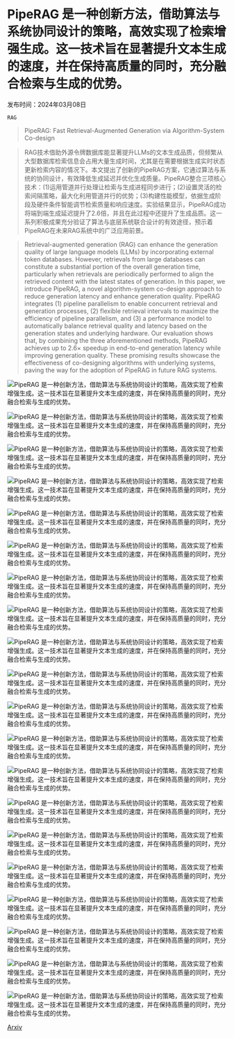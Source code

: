 # PipeRAG 是一种创新方法，借助算法与系统协同设计的策略，高效实现了检索增强生成。这一技术旨在显著提升文本生成的速度，并在保持高质量的同时，充分融合检索与生成的优势。

发布时间：2024年03月08日

`RAG`

> PipeRAG: Fast Retrieval-Augmented Generation via Algorithm-System Co-design

> RAG技术借助外源令牌数据库能显著提升LLMs的文本生成品质，但频繁从大型数据库检索信息会占用大量生成时间，尤其是在需要根据生成实时状态更新检索内容的情况下。本文提出了创新的PipeRAG方案，它通过算法与系统的协同设计，有效降低生成延迟并优化生成质量。PipeRAG整合三项核心技术：(1)运用管道并行处理让检索与生成进程同步进行；(2)设置灵活的检索间隔策略，最大化利用管道并行的优势；(3)构建性能模型，依据生成阶段及硬件条件智能调节检索质量和响应速度。实验结果显示，PipeRAG成功将端到端生成延迟提升了2.6倍，并且在此过程中还提升了生成品质。这一系列积极成果充分验证了算法与底层系统联合设计的有效途径，预示着PipeRAG在未来RAG系统中的广泛应用前景。

> Retrieval-augmented generation (RAG) can enhance the generation quality of large language models (LLMs) by incorporating external token databases. However, retrievals from large databases can constitute a substantial portion of the overall generation time, particularly when retrievals are periodically performed to align the retrieved content with the latest states of generation. In this paper, we introduce PipeRAG, a novel algorithm-system co-design approach to reduce generation latency and enhance generation quality. PipeRAG integrates (1) pipeline parallelism to enable concurrent retrieval and generation processes, (2) flexible retrieval intervals to maximize the efficiency of pipeline parallelism, and (3) a performance model to automatically balance retrieval quality and latency based on the generation states and underlying hardware. Our evaluation shows that, by combining the three aforementioned methods, PipeRAG achieves up to 2.6$\times$ speedup in end-to-end generation latency while improving generation quality. These promising results showcase the effectiveness of co-designing algorithms with underlying systems, paving the way for the adoption of PipeRAG in future RAG systems.

![PipeRAG 是一种创新方法，借助算法与系统协同设计的策略，高效实现了检索增强生成。这一技术旨在显著提升文本生成的速度，并在保持高质量的同时，充分融合检索与生成的优势。](../../../paper_images/2403.05676/overview.png)

![PipeRAG 是一种创新方法，借助算法与系统协同设计的策略，高效实现了检索增强生成。这一技术旨在显著提升文本生成的速度，并在保持高质量的同时，充分融合检索与生成的优势。](../../../paper_images/2403.05676/RETRO.png)

![PipeRAG 是一种创新方法，借助算法与系统协同设计的策略，高效实现了检索增强生成。这一技术旨在显著提升文本生成的速度，并在保持高质量的同时，充分融合检索与生成的优势。](../../../paper_images/2403.05676/Attention.png)

![PipeRAG 是一种创新方法，借助算法与系统协同设计的策略，高效实现了检索增强生成。这一技术旨在显著提升文本生成的速度，并在保持高质量的同时，充分融合检索与生成的优势。](../../../paper_images/2403.05676/paper_ppl_db_size_wikipedia_chunk9_1K.png)

![PipeRAG 是一种创新方法，借助算法与系统协同设计的策略，高效实现了检索增强生成。这一技术旨在显著提升文本生成的速度，并在保持高质量的同时，充分融合检索与生成的优势。](../../../paper_images/2403.05676/paper_ppl_db_size_realnews_chunk31_1K.png)

![PipeRAG 是一种创新方法，借助算法与系统协同设计的策略，高效实现了检索增强生成。这一技术旨在显著提升文本生成的速度，并在保持高质量的同时，充分融合检索与生成的优势。](../../../paper_images/2403.05676/paper_ppl_db_size_c4_chunk1023_1K.png)

![PipeRAG 是一种创新方法，借助算法与系统协同设计的策略，高效实现了检索增强生成。这一技术旨在显著提升文本生成的速度，并在保持高质量的同时，充分融合检索与生成的优势。](../../../paper_images/2403.05676/ppl_eval_wikipedia_chunk9_1K_db_c4_chunk_0_to_999.png)

![PipeRAG 是一种创新方法，借助算法与系统协同设计的策略，高效实现了检索增强生成。这一技术旨在显著提升文本生成的速度，并在保持高质量的同时，充分融合检索与生成的优势。](../../../paper_images/2403.05676/ppl_eval_realnews_chunk31_1K_db_c4_chunk_0_to_999.png)

![PipeRAG 是一种创新方法，借助算法与系统协同设计的策略，高效实现了检索增强生成。这一技术旨在显著提升文本生成的速度，并在保持高质量的同时，充分融合检索与生成的优势。](../../../paper_images/2403.05676/ppl_eval_c4_chunk1023_1K_db_c4_chunk_0_to_999.png)

![PipeRAG 是一种创新方法，借助算法与系统协同设计的策略，高效实现了检索增强生成。这一技术旨在显著提升文本生成的速度，并在保持高质量的同时，充分融合检索与生成的优势。](../../../paper_images/2403.05676/ppl_pareto_eval_wikipedia_chunk9_1K.png)

![PipeRAG 是一种创新方法，借助算法与系统协同设计的策略，高效实现了检索增强生成。这一技术旨在显著提升文本生成的速度，并在保持高质量的同时，充分融合检索与生成的优势。](../../../paper_images/2403.05676/ppl_pareto_eval_realnews_chunk31_1K.png)

![PipeRAG 是一种创新方法，借助算法与系统协同设计的策略，高效实现了检索增强生成。这一技术旨在显著提升文本生成的速度，并在保持高质量的同时，充分融合检索与生成的优势。](../../../paper_images/2403.05676/ppl_pareto_eval_c4_chunk1023_1K.png)

![PipeRAG 是一种创新方法，借助算法与系统协同设计的策略，高效实现了检索增强生成。这一技术旨在显著提升文本生成的速度，并在保持高质量的同时，充分融合检索与生成的优势。](../../../paper_images/2403.05676/ppl_alternative_system_performance_eval_c4_chunk1023_1K_db_c4_chunk_0_to_999.png)

![PipeRAG 是一种创新方法，借助算法与系统协同设计的策略，高效实现了检索增强生成。这一技术旨在显著提升文本生成的速度，并在保持高质量的同时，充分融合检索与生成的优势。](../../../paper_images/2403.05676/ppl_RETRO_flexible_interval_pareto_eval_wikipedia_chunk9_1K.png)

![PipeRAG 是一种创新方法，借助算法与系统协同设计的策略，高效实现了检索增强生成。这一技术旨在显著提升文本生成的速度，并在保持高质量的同时，充分融合检索与生成的优势。](../../../paper_images/2403.05676/ppl_RETRO_flexible_interval_pareto_eval_realnews_chunk31_1K.png)

![PipeRAG 是一种创新方法，借助算法与系统协同设计的策略，高效实现了检索增强生成。这一技术旨在显著提升文本生成的速度，并在保持高质量的同时，充分融合检索与生成的优势。](../../../paper_images/2403.05676/ppl_RETRO_flexible_interval_pareto_eval_c4_chunk1023_1K.png)

![PipeRAG 是一种创新方法，借助算法与系统协同设计的策略，高效实现了检索增强生成。这一技术旨在显著提升文本生成的速度，并在保持高质量的同时，充分融合检索与生成的优势。](../../../paper_images/2403.05676/Example_periodic_retrievals.png)

![PipeRAG 是一种创新方法，借助算法与系统协同设计的策略，高效实现了检索增强生成。这一技术旨在显著提升文本生成的速度，并在保持高质量的同时，充分融合检索与生成的优势。](../../../paper_images/2403.05676/performance_ppl_stale_vs_RETRO_same_interval_eval_wikipedia_chunk9_1K_db_c4_chunk_0_to_999.png)

![PipeRAG 是一种创新方法，借助算法与系统协同设计的策略，高效实现了检索增强生成。这一技术旨在显著提升文本生成的速度，并在保持高质量的同时，充分融合检索与生成的优势。](../../../paper_images/2403.05676/performance_ppl_stale_vs_RETRO_same_interval_eval_realnews_chunk31_1K_db_c4_chunk_0_to_999.png)

![PipeRAG 是一种创新方法，借助算法与系统协同设计的策略，高效实现了检索增强生成。这一技术旨在显著提升文本生成的速度，并在保持高质量的同时，充分融合检索与生成的优势。](../../../paper_images/2403.05676/performance_ppl_stale_vs_RETRO_same_interval_eval_c4_chunk1023_1K_db_c4_chunk_0_to_999.png)

[Arxiv](https://arxiv.org/abs/2403.05676)